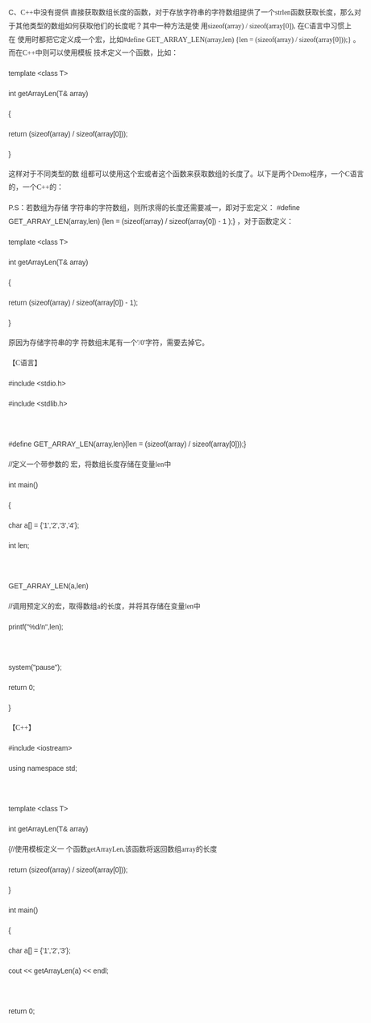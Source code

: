 <div id="container">

<div id="body">

<div id="main">

<div class="main">

<div id="article_details" class="details">

<div id="article_content" class="article_content">

<div
style="border: 0px none rgb(51, 51, 51); color: rgb(51, 51, 51); display: block; font-style: normal; font-variant: normal; font-weight: normal; font-stretch: normal; font-size: 14px; font-family: Arial; height: 1996px; line-height: 26px; margin: 0px; outline: rgb(51, 51, 51) none 0px; padding: 0px; text-align: left; text-decoration: none; width: 708px;">

<span
style="border: 0px none rgb(51, 51, 51); color: rgb(51, 51, 51); display: inline; font-style: normal; font-variant: normal; font-weight: normal; font-stretch: normal; font-size: 14px; font-family: Arial; line-height: 26px; margin: 0px; outline: rgb(51, 51, 51) none 0px; padding: 0px; text-align: left; text-decoration: none;">C<span
style="border: 0px none rgb(51, 51, 51); color: rgb(51, 51, 51); display: inline; font-style: normal; font-variant: normal; font-weight: normal; font-stretch: normal; font-size: 14px; font-family: 宋体; line-height: 26px; margin: 0px; outline: rgb(51, 51, 51) none 0px; padding: 0px; text-align: left; text-decoration: none;">、C++中没有提供
直接获取数组长度的函数，对于存放字符串的字符数组提供了一个strlen函数获取长度，那么对于其他类型的数组如何获取他们的长度呢？其中一种方法是使
用sizeof(array) / sizeof(array\[0\]),</span> </span><span
style="border: 0px none rgb(51, 51, 51); color: rgb(51, 51, 51); display: inline; font-style: normal; font-variant: normal; font-weight: normal; font-stretch: normal; font-size: 14px; font-family: Arial; line-height: 26px; margin: 0px; outline: rgb(51, 51, 51) none 0px; padding: 0px; text-align: left; text-decoration: none;"><span
style="border: 0px none rgb(51, 51, 51); color: rgb(51, 51, 51); display: inline; font-style: normal; font-variant: normal; font-weight: normal; font-stretch: normal; font-size: 14px; font-family: 宋体; line-height: 26px; margin: 0px; outline: rgb(51, 51, 51) none 0px; padding: 0px; text-align: left; text-decoration: none;">在C语言中习惯上在</span> </span><span
style="border: 0px none rgb(51, 51, 51); color: rgb(51, 51, 51); display: inline; font-style: normal; font-variant: normal; font-weight: normal; font-stretch: normal; font-size: 14px; font-family: Arial; line-height: 26px; margin: 0px; outline: rgb(51, 51, 51) none 0px; padding: 0px; text-align: left; text-decoration: none;"><span
style="border: 0px none rgb(51, 51, 51); color: rgb(51, 51, 51); display: inline; font-style: normal; font-variant: normal; font-weight: normal; font-stretch: normal; font-size: 14px; font-family: 宋体; line-height: 26px; margin: 0px; outline: rgb(51, 51, 51) none 0px; padding: 0px; text-align: left; text-decoration: none;">使用时都把它定义成一个宏，比如\#define
GET\_ARRAY\_LEN(array,len) {len = (sizeof(array) /
sizeof(array\[0\]));}</span> </span><span
style="border: 0px none rgb(51, 51, 51); color: rgb(51, 51, 51); display: inline; font-style: normal; font-variant: normal; font-weight: normal; font-stretch: normal; font-size: 14px; font-family: Arial; line-height: 26px; margin: 0px; outline: rgb(51, 51, 51) none 0px; padding: 0px; text-align: left; text-decoration: none;"><span
style="border: 0px none rgb(51, 51, 51); color: rgb(51, 51, 51); display: inline; font-style: normal; font-variant: normal; font-weight: normal; font-stretch: normal; font-size: 14px; font-family: 宋体; line-height: 26px; margin: 0px; outline: rgb(51, 51, 51) none 0px; padding: 0px; text-align: left; text-decoration: none;">。而在C++中则可以使用模板
技术定义一个函数，比如：</span></span>

<span
style="border: 0px none rgb(51, 51, 51); color: rgb(51, 51, 51); display: inline; font-style: normal; font-variant: normal; font-weight: normal; font-stretch: normal; font-size: 14px; font-family: Arial; line-height: 26px; margin: 0px; outline: rgb(51, 51, 51) none 0px; padding: 0px; text-align: left; text-decoration: none;">template
&lt;class T&gt;</span>

<span
style="border: 0px none rgb(51, 51, 51); color: rgb(51, 51, 51); display: inline; font-style: normal; font-variant: normal; font-weight: normal; font-stretch: normal; font-size: 14px; font-family: Arial; line-height: 26px; margin: 0px; outline: rgb(51, 51, 51) none 0px; padding: 0px; text-align: left; text-decoration: none;">int
getArrayLen(T& array)</span>

<span
style="border: 0px none rgb(51, 51, 51); color: rgb(51, 51, 51); display: inline; font-style: normal; font-variant: normal; font-weight: normal; font-stretch: normal; font-size: 14px; font-family: Arial; line-height: 26px; margin: 0px; outline: rgb(51, 51, 51) none 0px; padding: 0px; text-align: left; text-decoration: none;">{</span>

<span
style="border: 0px none rgb(51, 51, 51); color: rgb(51, 51, 51); display: inline; font-style: normal; font-variant: normal; font-weight: normal; font-stretch: normal; font-size: 14px; font-family: Arial; line-height: 26px; margin: 0px; outline: rgb(51, 51, 51) none 0px; padding: 0px; text-align: left; text-decoration: none;">return
(sizeof(array) / sizeof(array\[0\]));</span>

<span
style="border: 0px none rgb(51, 51, 51); color: rgb(51, 51, 51); display: inline; font-style: normal; font-variant: normal; font-weight: normal; font-stretch: normal; font-size: 14px; font-family: Arial; line-height: 26px; margin: 0px; outline: rgb(51, 51, 51) none 0px; padding: 0px; text-align: left; text-decoration: none;">}</span>

<span
style="border: 0px none rgb(51, 51, 51); color: rgb(51, 51, 51); display: inline; font-style: normal; font-variant: normal; font-weight: normal; font-stretch: normal; font-size: 14px; font-family: Arial; line-height: 26px; margin: 0px; outline: rgb(51, 51, 51) none 0px; padding: 0px; text-align: left; text-decoration: none;"><span
style="border: 0px none rgb(51, 51, 51); color: rgb(51, 51, 51); display: inline; font-style: normal; font-variant: normal; font-weight: normal; font-stretch: normal; font-size: 14px; font-family: 宋体; line-height: 26px; margin: 0px; outline: rgb(51, 51, 51) none 0px; padding: 0px; text-align: left; text-decoration: none;">这样对于不同类型的数
组都可以使用这个宏或者这个函数来获取数组的长度了。以下是两个Demo程序，一个C语言的，一个C++的：</span></span>

<span
style="border: 0px none rgb(51, 51, 51); color: rgb(51, 51, 51); display: inline; font-style: normal; font-variant: normal; font-weight: normal; font-stretch: normal; font-size: 14px; font-family: Arial; line-height: 26px; margin: 0px; outline: rgb(51, 51, 51) none 0px; padding: 0px; text-align: left; text-decoration: none;">P.S<span
style="border: 0px none rgb(51, 51, 51); color: rgb(51, 51, 51); display: inline; font-style: normal; font-variant: normal; font-weight: normal; font-stretch: normal; font-size: 14px; font-family: 宋体; line-height: 26px; margin: 0px; outline: rgb(51, 51, 51) none 0px; padding: 0px; text-align: left; text-decoration: none;">：若数组为存储
字符串的字符数组，则所求得的长度还需要减一，即对于宏定义：</span> </span><span
style="border: 0px none rgb(51, 51, 51); color: rgb(51, 51, 51); display: inline; font-style: normal; font-variant: normal; font-weight: normal; font-stretch: normal; font-size: 14px; font-family: Arial; line-height: 26px; margin: 0px; outline: rgb(51, 51, 51) none 0px; padding: 0px; text-align: left; text-decoration: none;">\#define
GET\_ARRAY\_LEN(array,len) {len = (sizeof(array) /
sizeof(array\[0\])</span> <span
style="border: 0px none rgb(51, 51, 51); color: rgb(51, 51, 51); display: inline; font-style: normal; font-variant: normal; font-weight: normal; font-stretch: normal; font-size: 14px; font-family: Arial; line-height: 26px; margin: 0px; outline: rgb(51, 51, 51) none 0px; padding: 0px; text-align: left; text-decoration: none;">-
1</span> <span
style="border: 0px none rgb(51, 51, 51); color: rgb(51, 51, 51); display: inline; font-style: normal; font-variant: normal; font-weight: normal; font-stretch: normal; font-size: 14px; font-family: Arial; line-height: 26px; margin: 0px; outline: rgb(51, 51, 51) none 0px; padding: 0px; text-align: left; text-decoration: none;">);}</span> <span
style="border: 0px none rgb(51, 51, 51); color: rgb(51, 51, 51); display: inline; font-style: normal; font-variant: normal; font-weight: normal; font-stretch: normal; font-size: 14px; font-family: Arial; line-height: 26px; margin: 0px; outline: rgb(51, 51, 51) none 0px; padding: 0px; text-align: left; text-decoration: none;"><span
style="border: 0px none rgb(51, 51, 51); color: rgb(51, 51, 51); display: inline; font-style: normal; font-variant: normal; font-weight: normal; font-stretch: normal; font-size: 14px; font-family: 宋体; line-height: 26px; margin: 0px; outline: rgb(51, 51, 51) none 0px; padding: 0px; text-align: left; text-decoration: none;">，对于函数定义：</span></span>

<span
style="border: 0px none rgb(51, 51, 51); color: rgb(51, 51, 51); display: inline; font-style: normal; font-variant: normal; font-weight: normal; font-stretch: normal; font-size: 14px; font-family: Arial; line-height: 26px; margin: 0px; outline: rgb(51, 51, 51) none 0px; padding: 0px; text-align: left; text-decoration: none;">template
&lt;class T&gt;</span>

<span
style="border: 0px none rgb(51, 51, 51); color: rgb(51, 51, 51); display: inline; font-style: normal; font-variant: normal; font-weight: normal; font-stretch: normal; font-size: 14px; font-family: Arial; line-height: 26px; margin: 0px; outline: rgb(51, 51, 51) none 0px; padding: 0px; text-align: left; text-decoration: none;">int
getArrayLen(T& array)</span>

<span
style="border: 0px none rgb(51, 51, 51); color: rgb(51, 51, 51); display: inline; font-style: normal; font-variant: normal; font-weight: normal; font-stretch: normal; font-size: 14px; font-family: Arial; line-height: 26px; margin: 0px; outline: rgb(51, 51, 51) none 0px; padding: 0px; text-align: left; text-decoration: none;">{</span>

<span
style="border: 0px none rgb(51, 51, 51); color: rgb(51, 51, 51); display: inline; font-style: normal; font-variant: normal; font-weight: normal; font-stretch: normal; font-size: 14px; font-family: Arial; line-height: 26px; margin: 0px; outline: rgb(51, 51, 51) none 0px; padding: 0px; text-align: left; text-decoration: none;">return
(sizeof(array) / sizeof(array\[0\]) - 1);</span>

<span
style="border: 0px none rgb(51, 51, 51); color: rgb(51, 51, 51); display: inline; font-style: normal; font-variant: normal; font-weight: normal; font-stretch: normal; font-size: 14px; font-family: Arial; line-height: 26px; margin: 0px; outline: rgb(51, 51, 51) none 0px; padding: 0px; text-align: left; text-decoration: none;">}</span>

<span
style="border: 0px none rgb(51, 51, 51); color: rgb(51, 51, 51); display: inline; font-style: normal; font-variant: normal; font-weight: normal; font-stretch: normal; font-size: 14px; font-family: Arial; line-height: 26px; margin: 0px; outline: rgb(51, 51, 51) none 0px; padding: 0px; text-align: left; text-decoration: none;"><span
style="border: 0px none rgb(51, 51, 51); color: rgb(51, 51, 51); display: inline; font-style: normal; font-variant: normal; font-weight: normal; font-stretch: normal; font-size: 14px; font-family: 宋体; line-height: 26px; margin: 0px; outline: rgb(51, 51, 51) none 0px; padding: 0px; text-align: left; text-decoration: none;">原因为存储字符串的字
符数组末尾有一个'/0'字符，需要去掉它。</span></span>

<span
style="border: 0px none rgb(51, 51, 51); color: rgb(51, 51, 51); display: inline; font-style: normal; font-variant: normal; font-weight: normal; font-stretch: normal; font-size: 14px; font-family: Arial; line-height: 26px; margin: 0px; outline: rgb(51, 51, 51) none 0px; padding: 0px; text-align: left; text-decoration: none;"><span
style="border: 0px none rgb(51, 51, 51); color: rgb(51, 51, 51); display: inline; font-style: normal; font-variant: normal; font-weight: normal; font-stretch: normal; font-size: 14px; font-family: 宋体; line-height: 26px; margin: 0px; outline: rgb(51, 51, 51) none 0px; padding: 0px; text-align: left; text-decoration: none;">【C语言】</span></span>

<span
style="border: 0px none rgb(51, 51, 51); color: rgb(51, 51, 51); display: inline; font-style: normal; font-variant: normal; font-weight: normal; font-stretch: normal; font-size: 14px; font-family: Arial; line-height: 26px; margin: 0px; outline: rgb(51, 51, 51) none 0px; padding: 0px; text-align: left; text-decoration: none;">\#include
&lt;stdio.h&gt;</span>

<span
style="border: 0px none rgb(51, 51, 51); color: rgb(51, 51, 51); display: inline; font-style: normal; font-variant: normal; font-weight: normal; font-stretch: normal; font-size: 14px; font-family: Arial; line-height: 26px; margin: 0px; outline: rgb(51, 51, 51) none 0px; padding: 0px; text-align: left; text-decoration: none;">\#include
&lt;stdlib.h&gt;</span>

 

<span
style="border: 0px none rgb(51, 51, 51); color: rgb(51, 51, 51); display: inline; font-style: normal; font-variant: normal; font-weight: normal; font-stretch: normal; font-size: 14px; font-family: Arial; line-height: 26px; margin: 0px; outline: rgb(51, 51, 51) none 0px; padding: 0px; text-align: left; text-decoration: none;">\#define
GET\_ARRAY\_LEN(array,len){len = (sizeof(array) /
sizeof(array\[0\]));}</span>

<span
style="border: 0px none rgb(51, 51, 51); color: rgb(51, 51, 51); display: inline; font-style: normal; font-variant: normal; font-weight: normal; font-stretch: normal; font-size: 14px; font-family: Arial; line-height: 26px; margin: 0px; outline: rgb(51, 51, 51) none 0px; padding: 0px; text-align: left; text-decoration: none;">//<span
style="border: 0px none rgb(51, 51, 51); color: rgb(51, 51, 51); display: inline; font-style: normal; font-variant: normal; font-weight: normal; font-stretch: normal; font-size: 14px; font-family: 宋体; line-height: 26px; margin: 0px; outline: rgb(51, 51, 51) none 0px; padding: 0px; text-align: left; text-decoration: none;">定义一个带参数的
宏，将数组长度存储在变量len中</span></span>

<span
style="border: 0px none rgb(51, 51, 51); color: rgb(51, 51, 51); display: inline; font-style: normal; font-variant: normal; font-weight: normal; font-stretch: normal; font-size: 14px; font-family: Arial; line-height: 26px; margin: 0px; outline: rgb(51, 51, 51) none 0px; padding: 0px; text-align: left; text-decoration: none;">int
main()</span>

<span
style="border: 0px none rgb(51, 51, 51); color: rgb(51, 51, 51); display: inline; font-style: normal; font-variant: normal; font-weight: normal; font-stretch: normal; font-size: 14px; font-family: Arial; line-height: 26px; margin: 0px; outline: rgb(51, 51, 51) none 0px; padding: 0px; text-align: left; text-decoration: none;">{</span>

<span
style="border: 0px none rgb(51, 51, 51); color: rgb(51, 51, 51); display: inline; font-style: normal; font-variant: normal; font-weight: normal; font-stretch: normal; font-size: 14px; font-family: Arial; line-height: 26px; margin: 0px; outline: rgb(51, 51, 51) none 0px; padding: 0px; text-align: left; text-decoration: none;">char
a\[\] = {'1','2','3','4'};</span>

<span
style="border: 0px none rgb(51, 51, 51); color: rgb(51, 51, 51); display: inline; font-style: normal; font-variant: normal; font-weight: normal; font-stretch: normal; font-size: 14px; font-family: Arial; line-height: 26px; margin: 0px; outline: rgb(51, 51, 51) none 0px; padding: 0px; text-align: left; text-decoration: none;">int
len;</span>

 

<span
style="border: 0px none rgb(51, 51, 51); color: rgb(51, 51, 51); display: inline; font-style: normal; font-variant: normal; font-weight: normal; font-stretch: normal; font-size: 14px; font-family: Arial; line-height: 26px; margin: 0px; outline: rgb(51, 51, 51) none 0px; padding: 0px; text-align: left; text-decoration: none;">GET\_ARRAY\_LEN(a,len)</span>

<span
style="border: 0px none rgb(51, 51, 51); color: rgb(51, 51, 51); display: inline; font-style: normal; font-variant: normal; font-weight: normal; font-stretch: normal; font-size: 14px; font-family: Arial; line-height: 26px; margin: 0px; outline: rgb(51, 51, 51) none 0px; padding: 0px; text-align: left; text-decoration: none;">//<span
style="border: 0px none rgb(51, 51, 51); color: rgb(51, 51, 51); display: inline; font-style: normal; font-variant: normal; font-weight: normal; font-stretch: normal; font-size: 14px; font-family: 宋体; line-height: 26px; margin: 0px; outline: rgb(51, 51, 51) none 0px; padding: 0px; text-align: left; text-decoration: none;">调用预定义的宏，取得数组a的长度，并将其存储在变量len中</span></span>

<span
style="border: 0px none rgb(51, 51, 51); color: rgb(51, 51, 51); display: inline; font-style: normal; font-variant: normal; font-weight: normal; font-stretch: normal; font-size: 14px; font-family: Arial; line-height: 26px; margin: 0px; outline: rgb(51, 51, 51) none 0px; padding: 0px; text-align: left; text-decoration: none;">printf("%d/n",len);</span>

 

<span
style="border: 0px none rgb(51, 51, 51); color: rgb(51, 51, 51); display: inline; font-style: normal; font-variant: normal; font-weight: normal; font-stretch: normal; font-size: 14px; font-family: Arial; line-height: 26px; margin: 0px; outline: rgb(51, 51, 51) none 0px; padding: 0px; text-align: left; text-decoration: none;">system("pause");</span>

<span
style="border: 0px none rgb(51, 51, 51); color: rgb(51, 51, 51); display: inline; font-style: normal; font-variant: normal; font-weight: normal; font-stretch: normal; font-size: 14px; font-family: Arial; line-height: 26px; margin: 0px; outline: rgb(51, 51, 51) none 0px; padding: 0px; text-align: left; text-decoration: none;">return
0;</span>

<span
style="border: 0px none rgb(51, 51, 51); color: rgb(51, 51, 51); display: inline; font-style: normal; font-variant: normal; font-weight: normal; font-stretch: normal; font-size: 14px; font-family: Arial; line-height: 26px; margin: 0px; outline: rgb(51, 51, 51) none 0px; padding: 0px; text-align: left; text-decoration: none;">}</span>

<span
style="border: 0px none rgb(51, 51, 51); color: rgb(51, 51, 51); display: inline; font-style: normal; font-variant: normal; font-weight: normal; font-stretch: normal; font-size: 14px; font-family: Arial; line-height: 26px; margin: 0px; outline: rgb(51, 51, 51) none 0px; padding: 0px; text-align: left; text-decoration: none;"><span
style="border: 0px none rgb(51, 51, 51); color: rgb(51, 51, 51); display: inline; font-style: normal; font-variant: normal; font-weight: normal; font-stretch: normal; font-size: 14px; font-family: 宋体; line-height: 26px; margin: 0px; outline: rgb(51, 51, 51) none 0px; padding: 0px; text-align: left; text-decoration: none;">【C++】</span></span>

<span
style="border: 0px none rgb(51, 51, 51); color: rgb(51, 51, 51); display: inline; font-style: normal; font-variant: normal; font-weight: normal; font-stretch: normal; font-size: 14px; font-family: Arial; line-height: 26px; margin: 0px; outline: rgb(51, 51, 51) none 0px; padding: 0px; text-align: left; text-decoration: none;">\#include
&lt;iostream&gt;</span>

<span
style="border: 0px none rgb(51, 51, 51); color: rgb(51, 51, 51); display: inline; font-style: normal; font-variant: normal; font-weight: normal; font-stretch: normal; font-size: 14px; font-family: Arial; line-height: 26px; margin: 0px; outline: rgb(51, 51, 51) none 0px; padding: 0px; text-align: left; text-decoration: none;">using
namespace std;</span>

 

<span
style="border: 0px none rgb(51, 51, 51); color: rgb(51, 51, 51); display: inline; font-style: normal; font-variant: normal; font-weight: normal; font-stretch: normal; font-size: 14px; font-family: Arial; line-height: 26px; margin: 0px; outline: rgb(51, 51, 51) none 0px; padding: 0px; text-align: left; text-decoration: none;">template
&lt;class T&gt;</span>

<span
style="border: 0px none rgb(51, 51, 51); color: rgb(51, 51, 51); display: inline; font-style: normal; font-variant: normal; font-weight: normal; font-stretch: normal; font-size: 14px; font-family: Arial; line-height: 26px; margin: 0px; outline: rgb(51, 51, 51) none 0px; padding: 0px; text-align: left; text-decoration: none;">int
getArrayLen(T& array)</span>

<span
style="border: 0px none rgb(51, 51, 51); color: rgb(51, 51, 51); display: inline; font-style: normal; font-variant: normal; font-weight: normal; font-stretch: normal; font-size: 14px; font-family: Arial; line-height: 26px; margin: 0px; outline: rgb(51, 51, 51) none 0px; padding: 0px; text-align: left; text-decoration: none;">{//<span
style="border: 0px none rgb(51, 51, 51); color: rgb(51, 51, 51); display: inline; font-style: normal; font-variant: normal; font-weight: normal; font-stretch: normal; font-size: 14px; font-family: 宋体; line-height: 26px; margin: 0px; outline: rgb(51, 51, 51) none 0px; padding: 0px; text-align: left; text-decoration: none;">使用模板定义一
个函数getArrayLen,该函数将返回数组array的长度</span></span>

<span
style="border: 0px none rgb(51, 51, 51); color: rgb(51, 51, 51); display: inline; font-style: normal; font-variant: normal; font-weight: normal; font-stretch: normal; font-size: 14px; font-family: Arial; line-height: 26px; margin: 0px; outline: rgb(51, 51, 51) none 0px; padding: 0px; text-align: left; text-decoration: none;">return
(sizeof(array) / sizeof(array\[0\]));</span>

<span
style="border: 0px none rgb(51, 51, 51); color: rgb(51, 51, 51); display: inline; font-style: normal; font-variant: normal; font-weight: normal; font-stretch: normal; font-size: 14px; font-family: Arial; line-height: 26px; margin: 0px; outline: rgb(51, 51, 51) none 0px; padding: 0px; text-align: left; text-decoration: none;">}</span>

<span
style="border: 0px none rgb(51, 51, 51); color: rgb(51, 51, 51); display: inline; font-style: normal; font-variant: normal; font-weight: normal; font-stretch: normal; font-size: 14px; font-family: Arial; line-height: 26px; margin: 0px; outline: rgb(51, 51, 51) none 0px; padding: 0px; text-align: left; text-decoration: none;">int
main()</span>

<span
style="border: 0px none rgb(51, 51, 51); color: rgb(51, 51, 51); display: inline; font-style: normal; font-variant: normal; font-weight: normal; font-stretch: normal; font-size: 14px; font-family: Arial; line-height: 26px; margin: 0px; outline: rgb(51, 51, 51) none 0px; padding: 0px; text-align: left; text-decoration: none;">{</span>

<span
style="border: 0px none rgb(51, 51, 51); color: rgb(51, 51, 51); display: inline; font-style: normal; font-variant: normal; font-weight: normal; font-stretch: normal; font-size: 14px; font-family: Arial; line-height: 26px; margin: 0px; outline: rgb(51, 51, 51) none 0px; padding: 0px; text-align: left; text-decoration: none;">char
a\[\] = {'1','2','3'};</span>

<span
style="border: 0px none rgb(51, 51, 51); color: rgb(51, 51, 51); display: inline; font-style: normal; font-variant: normal; font-weight: normal; font-stretch: normal; font-size: 14px; font-family: Arial; line-height: 26px; margin: 0px; outline: rgb(51, 51, 51) none 0px; padding: 0px; text-align: left; text-decoration: none;">cout
&lt;&lt; getArrayLen(a) &lt;&lt; endl;</span>

 

<span
style="border: 0px none rgb(51, 51, 51); color: rgb(51, 51, 51); display: inline; font-style: normal; font-variant: normal; font-weight: normal; font-stretch: normal; font-size: 14px; font-family: Arial; line-height: 26px; margin: 0px; outline: rgb(51, 51, 51) none 0px; padding: 0px; text-align: left; text-decoration: none;">return
0;</span>

</div>

</div>

</div>

</div>

</div>

</div>

</div>
